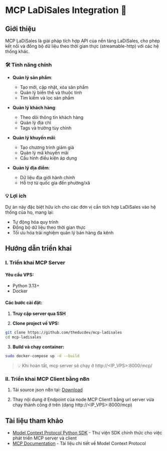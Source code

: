 ﻿# MCP LaDiSales Integration 🚀

## Giới thiệu

MCP LaDiSales là giải pháp tích hợp API của nền tảng LaDiSales, cho phép kết nối và đồng bộ dữ liệu theo thời gian thực (streamable-http) với các hệ thống khác. 

### 🛠 Tính năng chính

- **Quản lý sản phẩm**: 
  - Tạo mới, cập nhật, xóa sản phẩm
  - Quản lý biến thể và thuộc tính
  - Tìm kiếm và lọc sản phẩm

- **Quản lý khách hàng**:
  - Theo dõi thông tin khách hàng
  - Quản lý địa chỉ
  - Tags và trường tùy chỉnh

- **Quản lý khuyến mãi**:
  - Tạo chương trình giảm giá
  - Quản lý mã khuyến mãi
  - Cấu hình điều kiện áp dụng

- **Quản lý địa điểm**:
  - Dữ liệu địa giới hành chính
  - Hỗ trợ từ quốc gia đến phường/xã

### 💡 Lợi ích

Dự án này đặc biệt hữu ích cho các đơn vị cần tích hợp LaDiSales vào hệ thống của họ, mang lại:
- Tự động hóa quy trình
- Đồng bộ dữ liệu theo thời gian thực
- Tối ưu hóa trải nghiệm quản lý bán hàng đa kênh

## Hướng dẫn triển khai

### I. Triển khai MCP Server

#### Yêu cầu VPS:

- Python 3.13+
- Docker

#### Các bước cài đặt:

1. **Truy cập server qua SSH**

2. **Clone project về VPS:**
```bash
git clone https://github.com/theducdev/mcp-ladisales
cd mcp-ladisales
```

3. **Build và chạy container:**
```bash
sudo docker-compose up -d --build
```

> 💡 Khi hoàn tất, mcp server sẽ chạy ở http://<IP_VPS>:8000/mcp/

### II. Triển khai MCP Client bằng n8n

1. Tải source json n8n tại: [Download](https://drive.google.com/file/d/1Zz9_7iA8ceNHCX3VBou14SSc9bxFkKTV/view?usp=sharing)

2. Thay nội dung ở Endpoint của node MCP Client1 bằng url server vừa chạy thành công ở trên (dạng http://<IP_VPS>:8000/mcp)

## Tài liệu tham khảo

- [Model Context Protocol Python SDK](https://github.com/modelcontextprotocol/python-sdk) - Thư viện SDK chính thức cho việc phát triển MCP server và client
- [MCP Documentation](https://modelcontextprotocol.io) - Tài liệu chi tiết về Model Context Protocol
